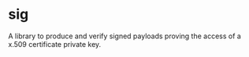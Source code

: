 # sig

A library to produce and verify signed payloads proving the access of a x.509 certificate private key.
